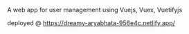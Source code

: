 A web app for user management using Vuejs, Vuex, Vuetifyjs

deployed @ https://dreamy-aryabhata-956e4c.netlify.app/

